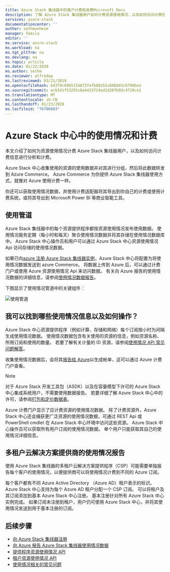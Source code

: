 ```yaml
---
title: Azure Stack 集线器中的客户计费和收费Microsoft Docs
description: 了解 Azure Stack 集线器用户如何计费资源使用情况，以及如何访问计费信息以进行分析和按使用计费。
services: azure-stack
documentationcenter: ''
author: sethmanheim
manager: femila
editor: ''
ms.service: azure-stack
ms.workload: na
ms.tgt_pltfrm: na
ms.devlang: na
ms.topic: article
ms.date: 01/22/2020
ms.author: sethm
ms.reviewer: alfredop
ms.lastreviewed: 03/21/2019
ms.openlocfilehash: 6d3f9c6965154873fefb88255c60bb03c6790bea
ms.sourcegitcommit: ecb541f53255c6a4433724ad2d20fb93c4720ce1
ms.translationtype: MT
ms.contentlocale: zh-CN
ms.lasthandoff: 01/23/2020
ms.locfileid: "76706603"
---
```

# <a name="usage-and-billing-in-azure-stack-hub"></a>Azure Stack 中心中的使用情况和计费

本文介绍了如何为资源使用情况计费 Azure Stack 集线器用户，以及如何访问计费信息进行分析和计费。

Azure Stack 中心收集使用的资源的使用数据并对其进行分组，然后将此数据转发到 Azure Commerce。 Azure Commerce 为你提供 Azure Stack 集线器使用方式，就像对 Azure 使用计费一样。

你还可以获取使用情况数据，并使用计费适配器将其导出到你自己的计费或使用计费系统，或将其导出到 Microsoft Power BI 等商业智能工具。

## <a name="usage-pipeline"></a>使用管道

Azure Stack 集线器中的每个资源提供程序都按资源使用情况发布使用数据。 使用情况服务定期（每小时和每天）聚合使用情况数据并将其存储在使用情况数据库中。 Azure Stack 中心操作员和用户可以通过 Azure Stack 中心资源使用情况 Api 访问存储的使用情况数据。

如果已向[azure 注册 Azure Stack 集线器实例](azure-stack-registration.md)，Azure Stack 中心将配置为将使用情况数据发送到 azure Commerce。 将数据上传到 Azure 后，可以通过计费门户或使用 Azure 资源使用情况 Api 来访问数据。 有关向 Azure 报告的使用情况数据的详细信息，请参阅[使用情况数据报告](azure-stack-usage-reporting.md)。  

下图显示了使用情况管道中的关键组件：

![使用管道](media/azure-stack-billing-and-chargeback/usagepipeline.png)

## <a name="what-usage-information-can-i-find-and-how"></a>我可以找到哪些使用情况信息以及如何操作？

Azure Stack 中心资源提供程序（例如计算、存储和网络）每个订阅按小时为间隔生成使用情况数据。 使用情况数据包含有关使用的资源的信息，例如资源名称、所用订阅和使用的数量。 若要了解有关计量的 ID 资源，请参阅[使用情况 API 常见问题解答](azure-stack-usage-related-faq.md)。

收集使用情况数据后，会将其[报告给 Azure](azure-stack-usage-reporting.md)以生成帐单，这可以通过 Azure 计费门户查看。

> [!NOTE]  
> 对于 Azure Stack 开发工具包（ASDK）以及在容量模型下许可的 Azure Stack 中心集成系统用户，不需要使用数据报告。 若要详细了解 Azure Stack 中心中的许可，请参阅[打包和定价数据表](https://azure.microsoft.com/mediahandler/files/resourcefiles/5bc3f30c-cd57-4513-989e-056325eb95e1/Azure-Stack-packaging-and-pricing-datasheet.pdf)。

Azure 计费门户显示了应计费资源的使用情况数据。 除了计费资源外，Azure Stack 中心还会捕获更广泛资源的使用情况数据，可通过 REST Api 或 PowerShell cmdlet 在 Azure Stack 中心环境中访问这些资源。 Azure Stack 中心操作员可以获取所有用户订阅的使用情况数据。 单个用户只能获取其自己的使用情况详细信息。

## <a name="usage-reporting-for-multi-tenant-cloud-solution-providers"></a>多租户云解决方案提供商的使用情况报告

使用 Azure Stack 集线器的多租户云解决方案提供程序（CSP）可能需要单独报告每个客户的使用情况，以便提供商可以将使用情况计费到不同的 Azure 订阅。

每个客户都有不同 Azure Active Directory （Azure AD）租户表示的标识。 Azure Stack 中心支持为每个 Azure AD 租户分配一个 CSP 订阅。 可以将租户及其订阅添加到基本 Azure Stack 中心注册。 基本注册针对所有 Azure Stack 中心实例完成。 如果订阅未注册到租户，用户仍可使用 Azure Stack 中心，并将其使用情况发送到用于基本注册的订阅。

## <a name="next-steps"></a>后续步骤

- [向 Azure Stack 集线器注册](azure-stack-registration.md)
- [向 Azure 报告 Azure Stack 集线器使用情况数据](azure-stack-usage-reporting.md)
- [提供程序资源使用情况 API](azure-stack-provider-resource-api.md)
- [租户资源使用情况 API](azure-stack-tenant-resource-usage-api.md)
- [使用情况相关的常见问题](azure-stack-usage-related-faq.md)
